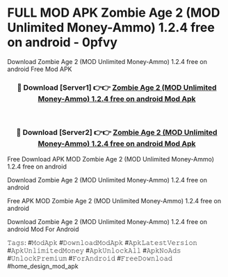 # FULL MOD APK Zombie Age 2 (MOD Unlimited Money-Ammo) 1.2.4 free on android - 0pfvy
Download Zombie Age 2 (MOD Unlimited Money-Ammo) 1.2.4 free on android Free Mod APK

<div align="center">
<h3>🔴 Download [Server1] 👉👉 <a href="https://apk-comot.site?title=Zombie_Age_2_(MOD_Unlimited_Money-Ammo)_1.2.4_free_on_android">Zombie Age 2 (MOD Unlimited Money-Ammo) 1.2.4 free on android Mod Apk</a></h3><br>

<h3>🔴 Download [Server2] 👉👉 <a href="https://apk-comot.site?title=Zombie_Age_2_(MOD_Unlimited_Money-Ammo)_1.2.4_free_on_android">Zombie Age 2 (MOD Unlimited Money-Ammo) 1.2.4 free on android Mod Apk</a></h3>
</div>


Free Download APK MOD Zombie Age 2 (MOD Unlimited Money-Ammo) 1.2.4 free on android

Download Zombie Age 2 (MOD Unlimited Money-Ammo) 1.2.4 free on android 

Free APK MOD Zombie Age 2 (MOD Unlimited Money-Ammo) 1.2.4 free on android 

Download Zombie Age 2 (MOD Unlimited Money-Ammo) 1.2.4 free on android Mod For Android

𝚃𝚊𝚐𝚜: #𝙼𝚘𝚍𝙰𝚙𝚔 #𝙳𝚘𝚠𝚗𝚕𝚘𝚊𝚍𝙼𝚘𝚍𝙰𝚙𝚔 #𝙰𝚙𝚔𝙻𝚊𝚝𝚎𝚜𝚝𝚅𝚎𝚛𝚜𝚒𝚘𝚗 #𝙰𝚙𝚔𝚄𝚗𝚕𝚒𝚖𝚒𝚝𝚎𝚍𝙼𝚘𝚗𝚎𝚢 #𝙰𝚙𝚔𝚄𝚗𝚕𝚘𝚌𝚔𝙰𝚕𝚕 #𝙰𝚙𝚔𝙽𝚘𝙰𝚍𝚜 #𝚄𝚗𝚕𝚘𝚌𝚔𝙿𝚛𝚎𝚖𝚒𝚞𝚖 #𝙵𝚘𝚛𝙰𝚗𝚍𝚛𝚘𝚒𝚍 #𝙵𝚛𝚎𝚎𝙳𝚘𝚠𝚗𝚕𝚘𝚊𝚍 #home_design_mod_apk